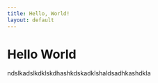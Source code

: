 ```yaml
---
title: Hello, World!
layout: default
---
```

# Hello World
ndslkadslkdklskdhashkdskadklshaldsadhkashdkla

